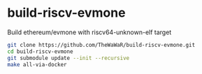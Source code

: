 # build-riscv-evmone
Build ethereum/evmone with riscv64-unknown-elf target

``` bash
git clone https://github.com/TheWaWaR/build-riscv-evmone.git
cd build-riscv-evmone
git submodule update --init --recursive
make all-via-docker
```
